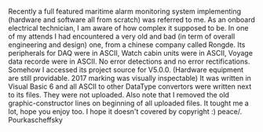 Recently a full featured maritime alarm monitoring system implementing (hardware and software all from scratch) was referred to me.
As an onboard electrical technician, I am aware of how complex it supposed to be.
In one of my attends I had encountered a very old and bad (in term of overall engineering and design) one, from a chinese company called Rongde.
Its peripherals for DAQ were in ASCII, Watch cabin units were in ASCII, Voyage data recorde were in ASCII. No error detections and no error rectifications.
Somehow I accessed its project source for V5.0.0. (Hardware equipment are still providable. 2017 marking was visually inspectable) It was written in Visual Basic 6 and all ASCII to other DataType convertors were written next to its files. They were not uploaded.
Also note that I removed the old graphic-constructor lines on beginning of all uploaded files. It tought me a lot, hope you enjoy too. I hope it doesn't covered by copyright :) peace/. Pourkascheffsky
